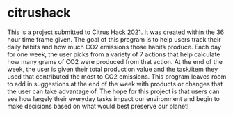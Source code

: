 # citrushack

This is a project submitted to Citrus Hack 2021. It was created within the 36 hour time frame given. The goal of this program is to help users track their daily habits and how much CO2 emissions those habits produce. Each day for one week, the user picks from a variety of 7 actions that help calculate how many grams of CO2 were produced from that action. At the end of the week, the user is given their total production value and the task/item they used that contributed the most to CO2 emissions. This program leaves room to add in suggestions at the end of the week with products or changes that the user can take advantage of. 
The hope for this project is that users can see how largely their everyday tasks impact our environment and begin to make decisions based on what would best preserve our planet!
